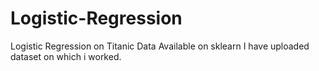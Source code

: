 # Logistic-Regression
Logistic Regression on Titanic Data Available on sklearn
I have uploaded dataset on which i worked.
